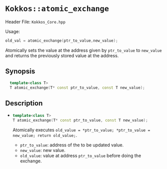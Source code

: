 # `Kokkos::atomic_exchange`

Header File: `Kokkos_Core.hpp`

Usage:
  ```c++
  old_val = atomic_exchange(ptr_to_value,new_value);
  ```

Atomically sets the value at the address given by `ptr_to_value` to `new_value` and returns the previously stored value at the address.

## Synopsis

```c++
  template<class T>
  T atomic_exchange(T* const ptr_to_value, const T new_value);
```

## Description

* ```c++
  template<class T>
  T atomic_exchange(T* const ptr_to_value, const T new_value);
  ```

  Atomically executes `old_value = *ptr_to_value; *ptr_to_value = new_value; return old_value;`. 
  * `ptr_to_value`: address of the to be updated value.
  * `new_value`: new value.
  * `old_value`: value at address `ptr_to_value` before doing the exchange.


